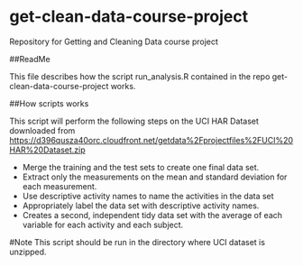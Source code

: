 get-clean-data-course-project
=============================

Repository for Getting and Cleaning Data course project

##ReadMe

This file describes how the script run_analysis.R contained in the repo get-clean-data-course-project works.

##How scripts works

This script will perform the following steps on the UCI HAR Dataset downloaded from https://d396qusza40orc.cloudfront.net/getdata%2Fprojectfiles%2FUCI%20HAR%20Dataset.zip
* Merge the training and the test sets to create one final data set.
* Extract only the measurements on the mean and standard deviation for each measurement.
* Use descriptive activity names to name the activities in the data set
* Appropriately label the data set with descriptive activity names.
* Creates a second, independent tidy data set with the average of each variable for each activity and each subject.

#Note
This script should be run in the directory where UCI dataset is unzipped.